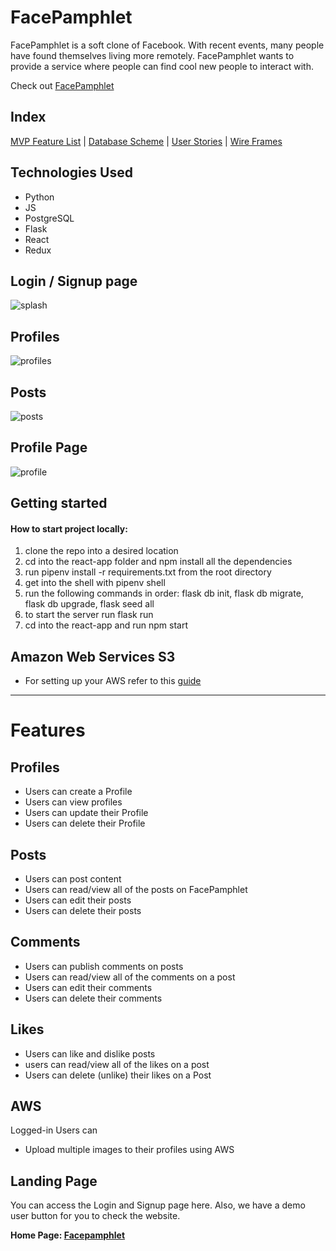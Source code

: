 # FacePamphlet
      
FacePamphlet is a soft clone of Facebook. With recent events, many people have found themselves living more remotely. FacePamphlet wants to provide a service where people can find cool new people to interact with. 

Check out [FacePamphlet](https://facepamphlet.onrender.com)

## Index

[MVP Feature List](https://github.com/meyermatt22/Capstone-AA/wiki/Feature-List) |
[Database Scheme](https://github.com/meyermatt22/Capstone-AA/wiki/Database-Schema-and-Backend-Routes) |
[User Stories](https://github.com/meyermatt22/Capstone-AA/wiki/User-Stories) |
[Wire Frames](https://github.com/meyermatt22/Capstone-AA/wiki/Wireframes) 

## Technologies Used

* Python
* JS
* PostgreSQL
* Flask
* React
* Redux

## Login / Signup page
![splash](https://i.imgur.com/Fai9VLl.jpg)

## Profiles
![profiles](https://i.imgur.com/bwC5xEK.jpg)

## Posts
![posts](https://i.imgur.com/UumSE9e.jpg)

## Profile Page 
![profile](https://i.imgur.com/L8qfmqj.jpg)


## Getting started
#### How to start project locally:
1. clone the repo into a desired location
2. cd into the react-app folder and npm install all the dependencies
3. run pipenv install -r requirements.txt from the root directory
4. get into the shell with pipenv shell
5. run the following commands in order: flask db init, flask db migrate, flask db upgrade, flask seed all
6. to start the server run flask run
7. cd into the react-app and run npm start

## Amazon Web Services S3
* For setting up your AWS refer to this [guide](https://github.com/jdrichardsappacad/aws-s3-pern-demo)

***

# Features 

## Profiles
* Users can create a Profile
* Users can view profiles
* Users can update their Profile
* Users can delete their Profile

## Posts
* Users can post content
* Users can read/view all of the posts on FacePamphlet
* Users can edit their posts
* Users can delete their posts

## Comments
* Users can publish comments on posts
* Users can read/view all of the comments on a post
* Users can edit their comments
* Users can delete their comments

## Likes
* Users can like and dislike posts
* users can read/view all of the likes on a post
* Users can delete (unlike) their likes on a Post

## AWS
Logged-in Users can
* Upload multiple images to their profiles using AWS

## Landing Page
You can access the Login and Signup page here. Also, we have a demo user button for you to check the website.

**Home Page: [Facepamphlet](https://facepamphlet.onrender.com)**
